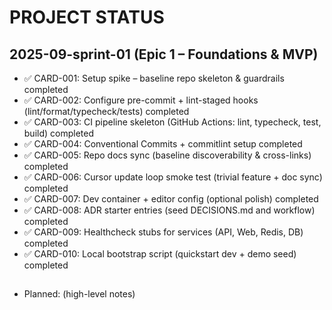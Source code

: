 # PROJECT STATUS

## 2025-09-sprint-01 (Epic 1 – Foundations & MVP)

- ✅ CARD-001: Setup spike – baseline repo skeleton & guardrails completed
- ✅ CARD-002: Configure pre-commit + lint-staged hooks (lint/format/typecheck/tests) completed
- ✅ CARD-003: CI pipeline skeleton (GitHub Actions: lint, typecheck, test, build) completed
- ✅ CARD-004: Conventional Commits + commitlint setup completed
- ✅ CARD-005: Repo docs sync (baseline discoverability & cross-links) completed
- ✅ CARD-006: Cursor update loop smoke test (trivial feature + doc sync) completed
- ✅ CARD-007: Dev container + editor config (optional polish) completed
- ✅ CARD-008: ADR starter entries (seed DECISIONS.md and workflow) completed
- ✅ CARD-009: Healthcheck stubs for services (API, Web, Redis, DB) completed
- ✅ CARD-010: Local bootstrap script (quickstart dev + demo seed) completed

## <Future Sprint Placeholder>

- Planned: (high-level notes)
